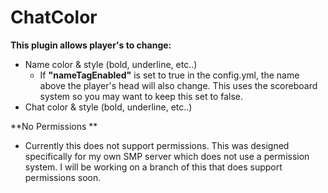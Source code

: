 # ChatColor
**This plugin allows player's to change:**
* Name color & style (bold, underline, etc..)
  * If **"nameTagEnabled"** is set to true in the config.yml, the name above the player's head will also change. This uses the scoreboard system so you may want to keep this set to false.
* Chat color & style (bold, underline, etc..)

**No Permissions **
* Currently this does not support permissions. This was designed specifically for my own SMP server which does not use a permission system. I will be working on a branch of this that does support permissions soon.
